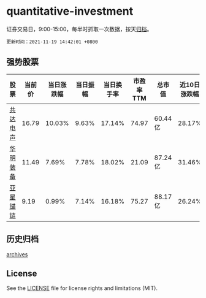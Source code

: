 # quantitative-investment

证券交易日，9:00-15:00，每半时抓取一次数据，按天[归档](archives)。

`更新时间：2021-11-19 14:42:01 +0800`

## 强势股票

|股票|当前价|当日涨跌幅|当日振幅|当日换手率|市盈率TTM|总市值|近10日涨跌幅|
|----|----|----|----|----|----|----|----|
|[共达电声](https://xueqiu.com/S/SZ002655)|16.79|10.03%|9.63%|17.14%|74.97|60.44亿|28.17%|
|[华明装备](https://xueqiu.com/S/SZ002270)|11.49|7.69%|7.78%|18.02%|21.09|87.24亿|31.46%|
|[亚星锚链](https://xueqiu.com/S/SH601890)|9.19|0.99%|7.14%|16.18%|75.27|88.17亿|26.24%|

## 历史归档

[archives](archives)

## License

See the [LICENSE](LICENSE) file for license rights and limitations (MIT).